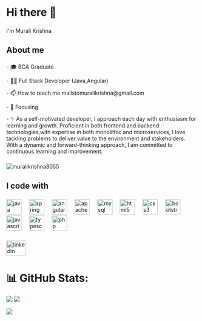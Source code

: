 
<h1 align="left">Hi there <coders/>👋</h1>

###

<p align="left"> I'm Murali Krishna  </p>

###

<h2 align="left">About me</h2>

###
<p align="left">- 🎓 BCA Graduate</p>
<p align="left">- 👨‍💻 Full Stack Developer (Java,Angular)</p>
<p align="left">- 📫 How to reach me mailstomuralikrishna@gmail.com</p>
<p align="left">- 🎯 Focusing</p>
<p align="left">- ✨ As a self-motivated developer, I approach each day with enthusiasm for learning and growth. Proficient in both frontend and backend technologies,with expertise in both monolithic and microservices, I love tackling  problems to deliver value to the environment and stakeholders.  With a dynamic and forward-thinking approach, I am committed to continuous learning and improvement.</p>

###
<p align="left"> <img src="https://komarev.com/ghpvc/?username=muralikrishna8055&label=Profile%20views&color=0e75b6&style=flat" alt="muralikrishna8055" /> </p>
<h2 align="left">I code with</h2>

###

<div align="left">
  <img src="https://cdn.jsdelivr.net/gh/devicons/devicon/icons/java/java-original.svg" height="40" alt="java logo"  />
  <img width="12" />
  <img src="https://cdn.jsdelivr.net/gh/devicons/devicon/icons/spring/spring-original.svg" height="40" alt="spring logo"  />
  <img width="12" />
  <img src="https://cdn.jsdelivr.net/gh/devicons/devicon/icons/angularjs/angularjs-original.svg" height="40" alt="angularjs logo"  />
  <img width="12" />
  <img src="https://cdn.jsdelivr.net/gh/devicons/devicon/icons/apachekafka/apachekafka-original.svg" height="40" alt="apachekafka logo"  />
  <img width="12" />
  <img src="https://cdn.jsdelivr.net/gh/devicons/devicon/icons/mysql/mysql-original.svg" height="40" alt="mysql logo"  />
  <img width="12" />
  <img src="https://cdn.jsdelivr.net/gh/devicons/devicon/icons/html5/html5-original.svg" height="40" alt="html5 logo"  />
  <img width="12" />
  <img src="https://cdn.jsdelivr.net/gh/devicons/devicon/icons/css3/css3-original.svg" height="40" alt="css3 logo"  />
  <img width="12" />
  <img src="https://cdn.jsdelivr.net/gh/devicons/devicon/icons/bootstrap/bootstrap-original.svg" height="40" alt="bootstrap logo"  />
  <img width="12" />
  <img src="https://cdn.jsdelivr.net/gh/devicons/devicon/icons/javascript/javascript-original.svg" height="40" alt="javascript logo"  />
  <img width="12" />
  <img src="https://cdn.jsdelivr.net/gh/devicons/devicon/icons/typescript/typescript-original.svg" height="40" alt="typescript logo"  />
  <img width="12" />
  <img src="https://cdn.jsdelivr.net/gh/devicons/devicon/icons/php/php-original.svg" height="40" alt="php logo"  />
</div>

###

<div align="left">
  <a href="https://www.linkedin.com/in/murali-krishna-linked-in" target="_blank">
    <img src="https://raw.githubusercontent.com/maurodesouza/profile-readme-generator/master/src/assets/icons/social/linkedin/default.svg" width="52" height="40" alt="linkedin logo"  />
  </a>
</div>

###


# 📊 GitHub Stats:
![](https://github-readme-streak-stats.herokuapp.com/?user=muralikrishna8055&theme=merko&hide_border=true)
![](https://github-readme-stats.vercel.app/api/top-langs/?username=muralikrishna8055&theme=merko&hide_border=true&include_all_commits=true&count_private=true&layout=compact)<br/>



![](https://github-readme-stats.vercel.app/api?username=muralikrishna8055&theme=merko&hide_border=true&include_all_commits=true&count_private=true)<br/>









